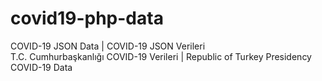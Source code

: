 # covid19-php-data

COVID-19 JSON Data | COVID-19 JSON Verileri<br>
T.C. Cumhurbaşkanlığı COVID-19 Verileri | Republic of Turkey Presidency COVID-19 Data

